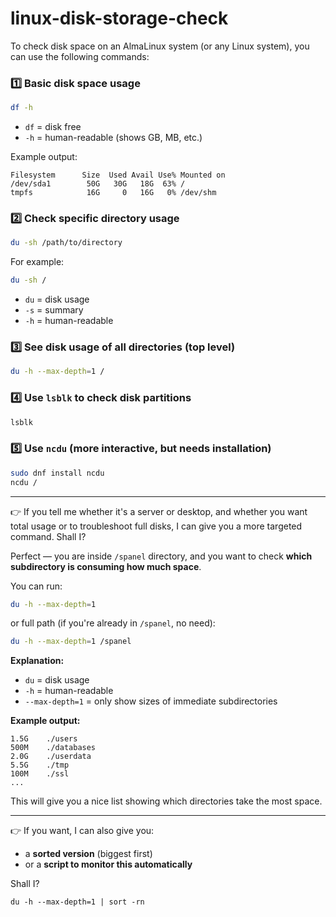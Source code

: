 # linux-disk-storage-check

To check disk space on an AlmaLinux system (or any Linux system), you can use the following commands:

### 1️⃣ Basic disk space usage

```bash
df -h
```

* `df` = disk free
* `-h` = human-readable (shows GB, MB, etc.)

Example output:

```
Filesystem      Size  Used Avail Use% Mounted on
/dev/sda1        50G   30G   18G  63% /
tmpfs            16G     0   16G   0% /dev/shm
```

### 2️⃣ Check specific directory usage

```bash
du -sh /path/to/directory
```

For example:

```bash
du -sh /
```

* `du` = disk usage
* `-s` = summary
* `-h` = human-readable

### 3️⃣ See disk usage of all directories (top level)

```bash
du -h --max-depth=1 /
```

### 4️⃣ Use `lsblk` to check disk partitions

```bash
lsblk
```

### 5️⃣ Use `ncdu` (more interactive, but needs installation)

```bash
sudo dnf install ncdu
ncdu /
```

---

👉 If you tell me whether it's a server or desktop, and whether you want total usage or to troubleshoot full disks, I can give you a more targeted command. Shall I?

Perfect — you are inside `/spanel` directory, and you want to check **which subdirectory is consuming how much space**.

You can run:

```bash
du -h --max-depth=1
```

or full path (if you're already in `/spanel`, no need):

```bash
du -h --max-depth=1 /spanel
```

**Explanation:**

* `du` = disk usage
* `-h` = human-readable
* `--max-depth=1` = only show sizes of immediate subdirectories

**Example output:**

```
1.5G    ./users
500M    ./databases
2.0G    ./userdata
5.5G    ./tmp
100M    ./ssl
...
```

This will give you a nice list showing which directories take the most space.

---

👉 If you want, I can also give you:

* a **sorted version** (biggest first)
* or a **script to monitor this automatically**

Shall I?
```
du -h --max-depth=1 | sort -rn
```


